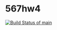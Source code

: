 # 567hw4
[![Build Status of main](https://app.travis-ci.com/leopapadopoulos6/567hw4.svg?branch=main)](https://app.travis-ci.com/tsmith567/567hw4)
